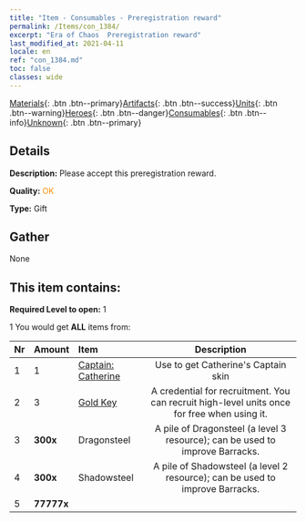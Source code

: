 ```yaml
---
title: "Item - Consumables - Preregistration reward"
permalink: /Items/con_1384/
excerpt: "Era of Chaos  Preregistration reward"
last_modified_at: 2021-04-11
locale: en
ref: "con_1384.md"
toc: false
classes: wide
---
```

 [Materials](/Items/){: .btn .btn--primary}[Artifacts](/Items/Artifacts/){: .btn .btn--success}[Units](/Items/Units/){: .btn .btn--warning}[Heroes](/Items/Heroes/){: .btn .btn--danger}[Consumables](/Items/Consumables/){: .btn .btn--info}[Unknown](/Items/Unknown/){: .btn .btn--primary}

## Details
 **Description:** Please accept this preregistration reward.

 **Quality:** <span style="color: #FF8C00">OK</span>

 **Type:** Gift

## Gather

  None

## This item contains:

 **Required Level to open:** 1

 1 You would get **ALL** items  from:

  | Nr | Amount |     Item    | Description |
  |:---|:-------|:------------|:-----------:|
  | 1 | 1 | [Captain: Catherine](/Items/con_1029/) | Use to get Catherine's Captain skin | 
  | 2 | 3 | [Gold Key](/Items/con_783/) | A credential for recruitment. You can recruit high-level units once for free when using it. | 
  | 3 |  **300x** | Dragonsteel | A pile of Dragonsteel (a level 3 resource); can be used to improve Barracks.  | 
  | 4 |  **300x** | Shadowsteel | A pile of Shadowsteel (a level 2 resource); can be used to improve Barracks.  | 
  | 5 |  **77777x** | <i class="fas fa-coins"/> |  | 
